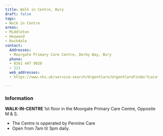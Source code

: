 ```yaml
---
title: Walk in Centre, Bury
draft: false
tags:
- Walk in Centre
areas:
- Middleton
- Heywood
- Rochdale
contact:
  Addresses:
  - Moorgate Primary Care Centre, Derby Way, Bury
  phone:
  - 0161 447 9820
  - 111
  web_addresses:
  - https://www.nhs.uk/service-search/UrgentCare/UrgentCareFinder?Location.Id=14352&Location.Name=Middleton%2C%20Greater%20Manchester%2C%20M24&Location.County=Greater%20Manchester&Location.Postcode=M24%204&Location.Latitude=53.546&Location.Longitude=-2.202&IsAandE=False&IsPharmacy=False&IsUrgentCare=True&IsOpenNow=False&MileValue=10

---
```

### Information
**WALK-IN-CENTRE**   1st floor in the Moorgate
Primary Care Centre, Opposite M & S.

* The Centre is opperated by Pennine Care
* Open from 7am til 3pm daily.
